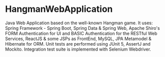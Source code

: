 # HangmanWebApplication
Java Web Application based on the well-known Hangman game. It uses: Spring Framework - Spring Boot, Spring Data & Spring Web, Apache Shiro's FORM Authentication for UI and BASIC Authentication for the RESTful Web Services, ReactJS & some JSPs as FrontEnd, MySQL, JPA Metamodel & Hibernate for ORM.
Unit tests are performed using JUnit 5, AssertJ and Mockito. Integration test suite is implemented with Selenium Webdriver.

